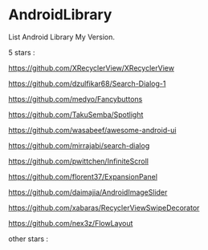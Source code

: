 # AndroidLibrary
List Android Library My Version.

5 stars :

https://github.com/XRecyclerView/XRecyclerView

https://github.com/dzulfikar68/Search-Dialog-1

https://github.com/medyo/Fancybuttons

https://github.com/TakuSemba/Spotlight

https://github.com/wasabeef/awesome-android-ui

https://github.com/mirrajabi/search-dialog

https://github.com/pwittchen/InfiniteScroll

https://github.com/florent37/ExpansionPanel

https://github.com/daimajia/AndroidImageSlider

https://github.com/xabaras/RecyclerViewSwipeDecorator

https://github.com/nex3z/FlowLayout

other stars :
